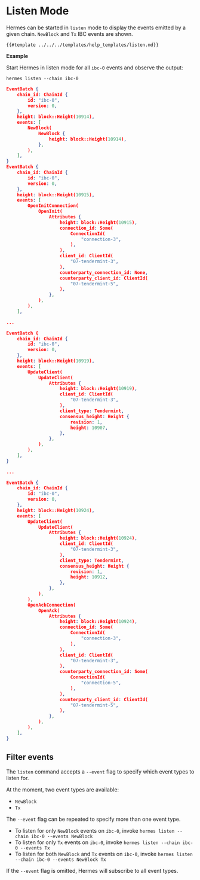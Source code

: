 # Listen Mode

Hermes can be started in `listen` mode to display the events emitted by a given chain. `NewBlock` and `Tx` IBC events are shown.

```shell
{{#template ../../../templates/help_templates/listen.md}}
```

__Example__

Start Hermes in listen mode for all `ibc-0` events and observe the output:

```shell
hermes listen --chain ibc-0
```

```json
EventBatch {
    chain_id: ChainId {
        id: "ibc-0",
        version: 0,
    },
    height: block::Height(10914),
    events: [
        NewBlock(
            NewBlock {
                height: block::Height(10914),
            },
        ),
    ],
}
EventBatch {
    chain_id: ChainId {
        id: "ibc-0",
        version: 0,
    },
    height: block::Height(10915),
    events: [
        OpenInitConnection(
            OpenInit(
                Attributes {
                    height: block::Height(10915),
                    connection_id: Some(
                        ConnectionId(
                            "connection-3",
                        ),
                    ),
                    client_id: ClientId(
                        "07-tendermint-3",
                    ),
                    counterparty_connection_id: None,
                    counterparty_client_id: ClientId(
                        "07-tendermint-5",
                    ),
                },
            ),
        ),
    ],

...

EventBatch {
    chain_id: ChainId {
        id: "ibc-0",
        version: 0,
    },
    height: block::Height(10919),
    events: [
        UpdateClient(
            UpdateClient(
                Attributes {
                    height: block::Height(10919),
                    client_id: ClientId(
                        "07-tendermint-3",
                    ),
                    client_type: Tendermint,
                    consensus_height: Height {
                        revision: 1,
                        height: 10907,
                    },
                },
            ),
        ),
    ],
}

...

EventBatch {
    chain_id: ChainId {
        id: "ibc-0",
        version: 0,
    },
    height: block::Height(10924),
    events: [
        UpdateClient(
            UpdateClient(
                Attributes {
                    height: block::Height(10924),
                    client_id: ClientId(
                        "07-tendermint-3",
                    ),
                    client_type: Tendermint,
                    consensus_height: Height {
                        revision: 1,
                        height: 10912,
                    },
                },
            ),
        ),
        OpenAckConnection(
            OpenAck(
                Attributes {
                    height: block::Height(10924),
                    connection_id: Some(
                        ConnectionId(
                            "connection-3",
                        ),
                    ),
                    client_id: ClientId(
                        "07-tendermint-3",
                    ),
                    counterparty_connection_id: Some(
                        ConnectionId(
                            "connection-5",
                        ),
                    ),
                    counterparty_client_id: ClientId(
                        "07-tendermint-5",
                    ),
                },
            ),
        ),
    ],
}
```

## Filter events

The `listen` command accepts a `--event` flag to specify which event types to listen for.

At the moment, two event types are available:
- `NewBlock` 
- `Tx`

The `--event` flag can be repeated to specify more than one event type.

- To listen for only `NewBlock` events on `ibc-0`, invoke `hermes listen --chain ibc-0 --events NewBlock`
- To listen for only `Tx` events on `ibc-0`, invoke `hermes listen --chain ibc-0 --events Tx`
- To listen for both `NewBlock` and `Tx` events on `ibc-0`, invoke `hermes listen --chain ibc-0 --events NewBlock Tx`

If the `--event` flag is omitted, Hermes will subscribe to all event types.
